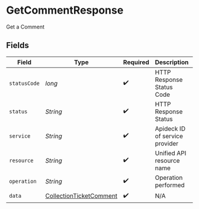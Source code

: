 # GetCommentResponse

Get a Comment


## Fields

| Field                                                                         | Type                                                                          | Required                                                                      | Description                                                                   | Example                                                                       |
| ----------------------------------------------------------------------------- | ----------------------------------------------------------------------------- | ----------------------------------------------------------------------------- | ----------------------------------------------------------------------------- | ----------------------------------------------------------------------------- |
| `statusCode`                                                                  | *long*                                                                        | :heavy_check_mark:                                                            | HTTP Response Status Code                                                     | 200                                                                           |
| `status`                                                                      | *String*                                                                      | :heavy_check_mark:                                                            | HTTP Response Status                                                          | OK                                                                            |
| `service`                                                                     | *String*                                                                      | :heavy_check_mark:                                                            | Apideck ID of service provider                                                | sage-hr                                                                       |
| `resource`                                                                    | *String*                                                                      | :heavy_check_mark:                                                            | Unified API resource name                                                     | Tickets                                                                       |
| `operation`                                                                   | *String*                                                                      | :heavy_check_mark:                                                            | Operation performed                                                           | one                                                                           |
| `data`                                                                        | [CollectionTicketComment](../../models/components/CollectionTicketComment.md) | :heavy_check_mark:                                                            | N/A                                                                           |                                                                               |